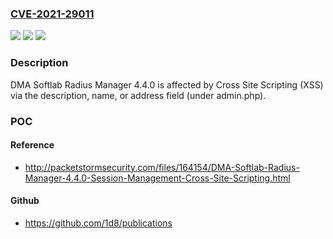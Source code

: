 ### [CVE-2021-29011](https://cve.mitre.org/cgi-bin/cvename.cgi?name=CVE-2021-29011)
![](https://img.shields.io/static/v1?label=Product&message=n%2Fa&color=blue)
![](https://img.shields.io/static/v1?label=Version&message=n%2Fa&color=blue)
![](https://img.shields.io/static/v1?label=Vulnerability&message=n%2Fa&color=brighgreen)

### Description

DMA Softlab Radius Manager 4.4.0 is affected by Cross Site Scripting (XSS) via the description, name, or address field (under admin.php).

### POC

#### Reference
- http://packetstormsecurity.com/files/164154/DMA-Softlab-Radius-Manager-4.4.0-Session-Management-Cross-Site-Scripting.html

#### Github
- https://github.com/1d8/publications

